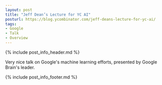 ```yaml
---
layout: post
title: "Jeff Dean’s Lecture for YC AI"
posturl: https://blog.ycombinator.com/jeff-deans-lecture-for-yc-ai/
tags:
- Google
- Talk
- Overview
---
```


{% include post_info_header.md %}

Very nice talk on Google's machine learning efforts, presented by Google Brain's leader.

<!--more-->
{% include post_info_footer.md %}
